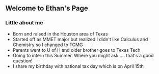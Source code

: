 ## **Welcome to Ethan's Page** 

### Little about me
- Born and raised in the Houston area of Texas
- Started off as MMET major but realized I didn't like Calculus and Chemistry so I changed to TCMG
- Parents went to U of H and older brother goes to Texas Tech
- Going to intern this Summer. Where you might ask..... that's a good question!
- I share my birthday with national tax day which is on April 15th
